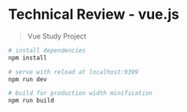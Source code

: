 # Technical Review - vue.js 
> Vue Study Project

```bash
# install dependencies
npm install

# serve with reload at localhost:9399
npm run dev

# build for production width minification
npm run build

``` 